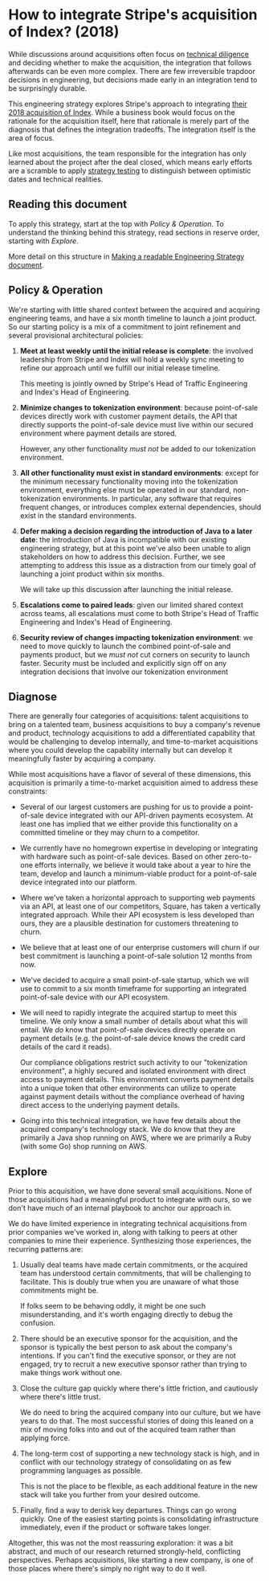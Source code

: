 # How to integrate Stripe's acquisition of Index? (2018)

While discussions around acquisitions often focus on
[technical diligence](https://lethain.com/engineering-in-mergers-and-acquisition/) and
deciding whether to make the acquisition, the integration that follows
afterwards can be even more complex.
There are few irreversible trapdoor decisions in engineering,
but decisions made early in an integration tend to be surprisingly durable.

This engineering strategy explores Stripe's approach to integrating
[their 2018 acquisition of Index](https://www.pymnts.com/news/partnerships-acquisitions/2018/stripe-pos-software-startup-index-acquisition/).
While a business book would focus on the rationale for the acquisition itself,
here that rationale is merely part of the diagnosis that defines
the integration tradeoffs. The integration itself is the area of focus.

Like most acquisitions, the team responsible for the integration has
only learned about the project after the deal closed,
which means early efforts are
a scramble to apply [strategy testing](/strategy-testing/)
to distinguish between optimistic dates and technical realities.

## Reading this document

To apply this strategy, start at the top with _Policy & Operation_. To understand the thinking behind this strategy, read sections in reserve order, starting with _Explore_.

More detail on this structure in [Making a readable Engineering Strategy document](https://lethain.com/readable-engineering-strategy-documents).

## Policy & Operation

We're starting with little shared context between the acquired and acquiring engineering
teams, and have a six month timeline to launch a joint product.
So our starting policy is a mix of a commitment to joint refinement and several
provisional architectural policies:

1. **Meet at least weekly until the initial release is complete**:
    the involved leadership from Stripe and Index will hold a weekly sync meeting
    to refine our approach until we fulfill our initial release timeline.

    This meeting is jointly owned by Stripe's Head of Traffic Engineering and
    Index's Head of Engineering.
1. **Minimize changes to tokenization environment**: because point-of-sale devices directly work with
     customer payment details, the API that directly supports the point-of-sale device
    must live within our secured environment where payment details are stored.

    However, any other functionality _must not_ be added to our tokenization environment.
2. **All other functionality must exist in standard environments**: except for the minimum necessary
    functionality moving into the tokenization environment, everything else must be operated in
    our standard, non-tokenization environments.
    In particular, any software that requires frequent changes, or introduces complex external dependencies,
    should exist in the standard environments.
3. **Defer making a decision regarding the introduction of Java to a later date**: the introduction of Java is incompatible
    with our existing engineering strategy, but at this point we've also been unable to align stakeholders on
    how to address this decision. Further, we see attempting to address this issue as a distraction
    from our timely goal of launching a joint product within six months.

    We will take up this discussion after launching the initial release.
1. **Escalations come to paired leads**: given our limited shared context across teams,
    all escalations must come to both Stripe's Head of Traffic Engineering and
    Index's Head of Engineering.
2. **Security review of changes impacting tokenization environment**: we need to move quickly to launch
    the combined point-of-sale and payments product, but we _must not_ cut corners on
    security to launch faster. Security must be included and explicitly sign off
    on any integration decisions that involve our tokenization environment

## Diagnose

There are generally four categories of acquisitions: talent acquisitions to bring on a talented team,
business acquisitions to buy a company's revenue and product, technology acquisitions to add a differentiated
capability that would be challenging to develop internally, and time-to-market acquisitions where you
could develop the capability internally but can develop it meaningfully faster by acquiring a company.

While most acquisitions have a flavor of several of these dimensions, this acquisition
is primarily a time-to-market acquisition aimed to address these constraints:

* Several of our largest customers are pushing for us to provide a point-of-sale device integrated
    with our API-driven payments ecosystem. At least one has implied that we either provide this
    functionality on a committed timeline or they may churn to a competitor.
* We currently have no homegrown expertise in developing or integrating with hardware such
    as point-of-sale devices.
    Based on other zero-to-one efforts internally, we believe it would take about a year to
    hire the team, develop and launch a minimum-viable product for a point-of-sale device integrated into our platform.
* Where we've taken a horizontal approach to supporting web payments via an API,
    at least one of our competitors, Square, has taken a vertically integrated approach.
    While their API ecosystem is less developed than ours, they are a plausible destination
    for customers threatening to churn.    
* We believe that at least one of our enterprise customers will churn if our best commitment is
    launching a point-of-sale solution 12 months from now.
* We've decided to acquire a small point-of-sale startup, which we will use to commit
    to a six month timeframe for supporting an integrated point-of-sale device with
    our API ecosystem.
* We will need to rapidly integrate the acquired startup to meet this timeline.
    We only know a small number of details about what this will entail.
    We _do_ know that point-of-sale devices directly operate on payment details
    (e.g. the point-of-sale device knows the credit card details of the card it reads).
    
    Our compliance obligations restrict such activity to our "tokenization environment",
    a highly secured and isolated environment with direct access to payment details.
    This environment converts payment details into a unique token that other environments
    can utilize to operate against payment details without the compliance overhead of
    having direct access to the underlying payment details.
* Going into this technical integration, we have few details about the acquired company's
    technology stack. We do know that they are primarily a Java shop running on AWS, where
    we are primarily a Ruby (with some Go) shop running on AWS.

## Explore

Prior to this acquisition, we have done several small acquisitions.
None of those acquisitions had a meaningful product to integrate with ours,
so we don't have much of an internal playbook to anchor our approach in.

We do have limited experience in integrating technical acquisitions from
prior companies we've worked in, along with talking to peers at other
companies to mine their experience.
Synthesizing those experiences, the recurring patterns are:

1. Usually deal teams have made certain commitments,
    or the acquired team has understood certain commitments,
    that will be challenging to facilitate.
    This is doubly true when you are unaware of what those commitments might be.

    If folks seem to be behaving oddly, it might be one such misunderstanding,
    and it's worth engaging directly to debug the confusion.
2. There should be an executive sponsor for the acquisition,
    and the sponsor is typically the best person to ask about the company's intentions.
    If you can't find the executive sponsor, or they are not engaged,
    try to recruit a new executive sponsor rather than trying to make
    things work without one.
2. Close the culture gap quickly where there's little friction,
    and cautiously where there's little trust.

    We do need to bring the acquired company into our culture,
    but we have years to do that. The most successful stories of doing this
    leaned on a mix of moving folks into and out of the acquired team rather than
    applying force.
3. The long-term cost of supporting a new technology stack is
    high, and in conflict with our technology strategy of consolidating on
    as few programming languages as possible.

    This is not the place to be flexible, as each additional feature
    in the new stack will
    take you further from your desired outcome.
4. Finally, find a way to derisk key departures. Things can go wrong
    quickly. One of the easiest starting points is consolidating
    infrastructure immediately, even if the product or software takes
    longer.

Altogether, this was not the most reassuring exploration: it was a bit
abstract, and much of our research returned strongly-held, conflicting perspectives.
Perhaps acquisitions, like starting a new company, is one of those places
where there's simply no right way to do it well.